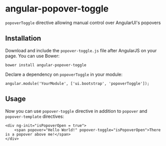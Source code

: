 # angular-popover-toggle
`popoverToggle` directive allowing manual control over AngularUI's popovers

## Installation
Download and include the `popover-toggle.js` file after AngularJS on your page. You can use Bower: 

    bower install angular-popover-toggle

Declare a dependency on `popoverToggle` in your module:

    angular.module('YourModule', ['ui.bootstrap', 'popoverToggle']);

## Usage
Now you can use `popover-toggle` directive in addition to `popover` and `popover-template` directives:

    <div ng-init="isPopoverOpen = true">
        <span popover="Hello World!" popover-toggle="isPopoverOpen">There is a popover above me!</span>
    </div>
